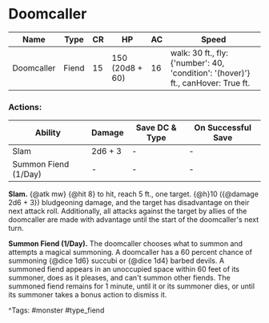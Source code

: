 # Doomcaller

| Name | Type | CR | HP | AC | Speed |
|------|------|----|----|----|-------|
| Doomcaller | Fiend | 15 | 150 (20d8 + 60) | 16 | walk: 30 ft., fly: {'number': 40, 'condition': '(hover)'} ft., canHover: True ft. |

### Actions:

| Ability | Damage | Save DC & Type | On Successful Save |
|---------|--------|----------------|--------------------|
| Slam | 2d6 + 3 | - | - |
| Summon Fiend (1/Day) | - | - | - |


**Slam.** {@atk mw} {@hit 8} to hit, reach 5 ft., one target. {@h}10 ({@damage 2d6 + 3}) bludgeoning damage, and the target has disadvantage on their next attack roll. Additionally, all attacks against the target by allies of the doomcaller are made with advantage until the start of the doomcaller's next turn.

**Summon Fiend (1/Day).** The doomcaller chooses what to summon and attempts a magical summoning. A doomcaller has a 60 percent chance of summoning {@dice 1d6} succubi or {@dice 1d4} barbed devils. A summoned fiend appears in an unoccupied space within 60 feet of its summoner, does as it pleases, and can't summon other fiends. The summoned fiend remains for 1 minute, until it or its summoner dies, or until its summoner takes a bonus action to dismiss it.

^Tags: #monster #type_fiend